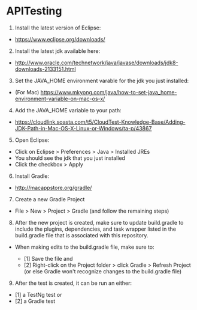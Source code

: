 # APITesting

1. Install the latest version of Eclipse:

* https://www.eclipse.org/downloads/ 

2. Install the latest jdk available here:

* http://www.oracle.com/technetwork/java/javase/downloads/jdk8-downloads-2133151.html

3. Set the JAVA_HOME environment varable for the jdk you just installed:

* (For Mac) https://www.mkyong.com/java/how-to-set-java_home-environment-variable-on-mac-os-x/

4. Add the JAVA_HOME variable to your path:

* https://cloudlink.soasta.com/t5/CloudTest-Knowledge-Base/Adding-JDK-Path-in-Mac-OS-X-Linux-or-Windows/ta-p/43867

5. Open Eclipse:

* Click on Eclipse > Preferences > Java > Installed JREs
* You should see the jdk that you just installed
* Click the checkbox > Apply

6. Install Gradle:

* http://macappstore.org/gradle/

7. Create a new Gradle Project

* File > New > Project > Gradle (and follow the remaining steps)

8. After the new project is created, make sure to update build.gradle to include the plugins, dependencies, and task wrapper listed in the build.gradle file that is associated with this repository.

* When making edits to the build.gradle file, make sure to:

  - [1] Save the file and 
  - [2] Right-click on the Project folder > click Gradle > Refresh Project (or else Gradle won't recognize changes to the build.gradle file)

9. After the test is created, it can be run an either:

* [1] a TestNg test or
* [2] a Gradle test